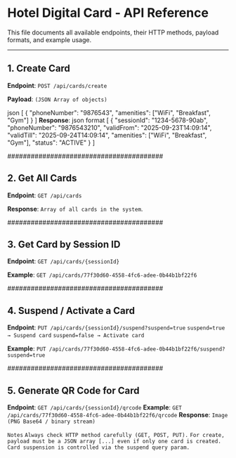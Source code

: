 # Hotel Digital Card - API Reference

This file documents all available endpoints, their HTTP methods, payload formats, and example usage.

---

## 1. Create Card
**Endpoint**:  `POST /api/cards/create`

**Payload**: `(JSON Array of objects)`

json
[
  {
    "phoneNumber": "9876543",
    "amenities": ["WiFi", "Breakfast", "Gym"]
  }
]
**Response**:
json format
[
  {
    "sessionId": "1234-5678-90ab",
    "phoneNumber": "9876543210",
    "validFrom": "2025-09-23T14:09:14",
    "validTill": "2025-09-24T14:09:14",
    "amenities": ["WiFi", "Breakfast", "Gym"],
    "status": "ACTIVE"
  }
]

########################################


## 2. Get All Cards
**Endpoint**: `GET /api/cards`

**Response**: `Array of all cards in the system`.

########################################


## 3. Get Card by Session ID
**Endpoint**: `GET /api/cards/{sessionId}`

**Example**: `GET /api/cards/77f30d60-4558-4fc6-adee-0b44b1bf22f6`

########################################


## 4. Suspend / Activate a Card
**Endpoint**: `PUT /api/cards/{sessionId}/suspend?suspend=true`
`suspend=true → Suspend card`
`suspend=false → Activate card`

**Example**: `PUT /api/cards/77f30d60-4558-4fc6-adee-0b44b1bf22f6/suspend?suspend=true`

########################################

## 5. Generate QR Code for Card
**Endpoint**: `GET /api/cards/{sessionId}/qrcode`
**Example**: `GET /api/cards/77f30d60-4558-4fc6-adee-0b44b1bf22f6/qrcode`
**Response**: `Image (PNG Base64 / binary stream)`

`Notes`
`Always check HTTP method carefully (GET, POST, PUT).`
`For create, payload must be a JSON array [...] even if only one card is created.`
`Card suspension is controlled via the suspend query param.`